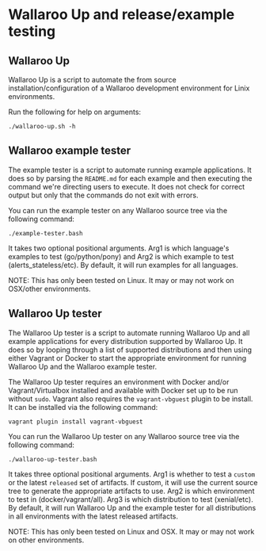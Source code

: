 # Wallaroo Up and release/example testing

## Wallaroo Up

Wallaroo Up is a script to automate the from source installation/configuration of a Wallaroo development environment for Linix environments.

Run the following for help on arguments:

```
./wallaroo-up.sh -h
```

## Wallaroo example tester

The example tester is a script to automate running example applications. It does so by parsing the `README.md` for each example and then executing the command we're directing users to execute. It does not check for correct output but only that the commands do not exit with errors.

You can run the example tester on any Wallaroo source tree via the following command:

```
./example-tester.bash
```

It takes two optional positional arguments. Arg1 is which language's examples to test (go/python/pony) and Arg2 is which example to test (alerts_stateless/etc). By default, it will run examples for all languages.

NOTE: This has only been tested on Linux. It may or may not work on OSX/other environments.

## Wallaroo Up tester

The Wallaroo Up tester is a script to automate running Wallaroo Up and all example applications for every distribution supported by Wallaroo Up. It does so by looping through a list of supported distributions and then using either Vagrant or Docker to start the appropriate environment for running Wallaroo Up and the Wallaroo example tester.

The Wallaroo Up tester requires an environment with Docker and/or Vagrant/Virtualbox installed and available with Docker set up to be run without `sudo`. Vagrant also requires the `vagrant-vbguest` plugin to be install. It can be installed via the following command:

```
vagrant plugin install vagrant-vbguest
```

You can run the Wallaroo Up tester on any Wallaroo source tree via the following command:

```
./wallaroo-up-tester.bash
```

It takes three optional positional arguments. Arg1 is whether to test a `custom` or the latest `released` set of artifacts. If custom, it will use the current source tree to generate the appropriate artifacts to use. Arg2 is which environment to test in (docker/vagrant/all). Arg3 is which distribution to test (xenial/etc). By default, it will run Wallaroo Up and the example tester for all distributions in all environments with the latest released artifacts.

NOTE: This has only been tested on Linux and OSX. It may or may not work on other environments.
